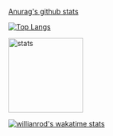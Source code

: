 <p align="center">
  
[Anurag's github stats](https://github-readme-stats.vercel.app/api?username=BestInSpire&show_icons=true&theme=radical) 

[![Top Langs](https://github-readme-stats.vercel.app/api/top-langs/?username=BestInSpire&layout=compact)](https://github.com/anuraghazra/github-readme-stats)


<img src="https://github-profile-trophy.vercel.app/?username=BestInSpire&theme=nord" width="%100" height="150px" alt="stats" />

[![willianrod's wakatime stats](https://github-readme-stats.vercel.app/api/wakatime?username=BestInSpire)](https://github.com/anuraghazra/github-readme-stats)
</p>
